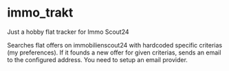 # immo_trakt
Just a hobby flat tracker for Immo Scout24

Searches flat offers on immobilienscout24 with hardcoded specific criterias (my preferences). 
If it founds a new offer for given criterias, sends an email to the configured address. You need to setup an email provider.

